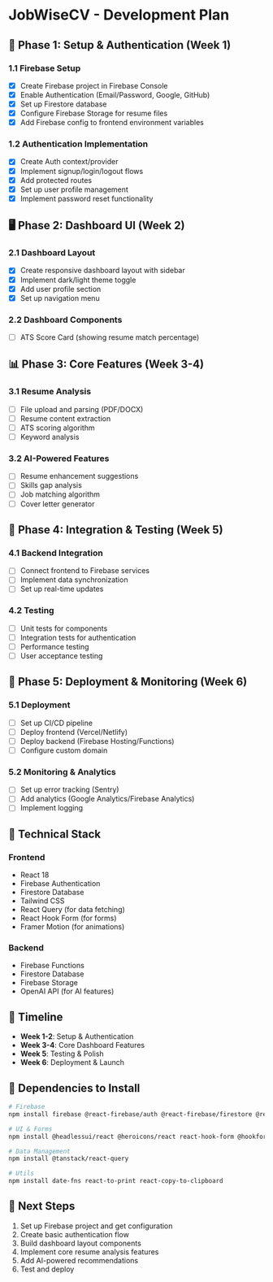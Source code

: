 # JobWiseCV - Development Plan

## 🎯 Phase 1: Setup & Authentication (Week 1)

### 1.1 Firebase Setup
- [x] Create Firebase project in Firebase Console
- [x] Enable Authentication (Email/Password, Google, GitHub)
- [x] Set up Firestore database
- [x] Configure Firebase Storage for resume files
- [x] Add Firebase config to frontend environment variables

### 1.2 Authentication Implementation
- [x] Create Auth context/provider
- [x] Implement signup/login/logout flows
- [x] Add protected routes
- [x] Set up user profile management
- [x] Implement password reset functionality

## 🖥️ Phase 2: Dashboard UI (Week 2)

### 2.1 Dashboard Layout
- [x] Create responsive dashboard layout with sidebar
- [x] Implement dark/light theme toggle
- [x] Add user profile section
- [x] Set up navigation menu

### 2.2 Dashboard Components
- [ ] ATS Score Card (showing resume match percentage)

## 📊 Phase 3: Core Features (Week 3-4)

### 3.1 Resume Analysis
- [ ] File upload and parsing (PDF/DOCX)
- [ ] Resume content extraction
- [ ] ATS scoring algorithm
- [ ] Keyword analysis

### 3.2 AI-Powered Features
- [ ] Resume enhancement suggestions
- [ ] Skills gap analysis
- [ ] Job matching algorithm
- [ ] Cover letter generator

## 🔄 Phase 4: Integration & Testing (Week 5)

### 4.1 Backend Integration
- [ ] Connect frontend to Firebase services
- [ ] Implement data synchronization
- [ ] Set up real-time updates

### 4.2 Testing
- [ ] Unit tests for components
- [ ] Integration tests for authentication
- [ ] Performance testing
- [ ] User acceptance testing

## 🚀 Phase 5: Deployment & Monitoring (Week 6)

### 5.1 Deployment
- [ ] Set up CI/CD pipeline
- [ ] Deploy frontend (Vercel/Netlify)
- [ ] Deploy backend (Firebase Hosting/Functions)
- [ ] Configure custom domain

### 5.2 Monitoring & Analytics
- [ ] Set up error tracking (Sentry)
- [ ] Add analytics (Google Analytics/Firebase Analytics)
- [ ] Implement logging

## 🔧 Technical Stack

### Frontend
- React 18
- Firebase Authentication
- Firestore Database
- Tailwind CSS
- React Query (for data fetching)
- React Hook Form (for forms)
- Framer Motion (for animations)

### Backend
- Firebase Functions
- Firestore Database
- Firebase Storage
- OpenAI API (for AI features)

## 📅 Timeline
- **Week 1-2**: Setup & Authentication
- **Week 3-4**: Core Dashboard Features
- **Week 5**: Testing & Polish
- **Week 6**: Deployment & Launch

## 🔗 Dependencies to Install
```bash
# Firebase
npm install firebase @react-firebase/auth @react-firebase/firestore @react-firebase/storage

# UI & Forms
npm install @headlessui/react @heroicons/react react-hook-form @hookform/resolvers yup

# Data Management
npm install @tanstack/react-query

# Utils
npm install date-fns react-to-print react-copy-to-clipboard
```

## 📝 Next Steps
1. Set up Firebase project and get configuration
2. Create basic authentication flow
3. Build dashboard layout components
4. Implement core resume analysis features
5. Add AI-powered recommendations
6. Test and deploy